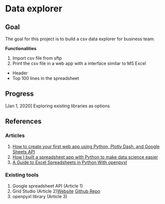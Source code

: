 # Data explorer

## Goal
The goal for this project is to build a csv data explorer for business team.

**Functionalities**
1. Import csv file from sftp
2. Print the csv file in a web app with a interface similar to MS Excel
  - Header
  - Top 100 lines in the spreadsheet 


## Progress
[Jan 1, 2020] Exploring existing libraries as options

## References
### Articles
1. [How to create your first web app using Python, Plotly Dash, and Google Sheets API](https://towardsdatascience.com/how-to-create-your-first-web-app-using-python-plotly-dash-and-google-sheets-api-7a2fe3f5d256)
2. [How I built a spreadsheet app with Python to make data science easier](https://hackernoon.com/introducing-grid-studio-a-spreadsheet-app-with-python-to-make-data-science-easier-tdup38f7)
3. [A Guide to Excel Spreadsheets in Python With openpyxl](https://realpython.com/openpyxl-excel-spreadsheets-python/)

### Existing tools
1. Google spreadsheet API (Article 1)
2. Grid Studio (Article 2)[Website](https://gridstudio.io/) [Github Repo](https://github.com/ricklamers/gridstudio)
3. openpyxl library (Article 3)

